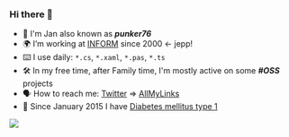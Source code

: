 ### Hi there 👋

- 🏃 I'm Jan also known as **_punker76_**
- :earth_africa: I’m working at [INFORM](https://www.inform-software.com/) since 2000 <- jepp!
- ⌨️ I use daily: `*.cs`, `*.xaml`, `*.pas`, `*.ts`
- :hammer_and_wrench: In my free time, after Family time, I'm mostly active on some **_#OSS_** projects
- 🗣️ How to reach me: [Twitter](https://twitter.com/punker76) => [AllMyLinks](https://allmylinks.com/punker76)
- :syringe: Since January 2015 I have [Diabetes mellitus type 1](https://en.wikipedia.org/wiki/Type_1_diabetes)

[![](https://github-readme-stats.vercel.app/api?username=punker76&show_icons=true&hide_title=true&theme=nightowl)](https://github.com/punker76)
